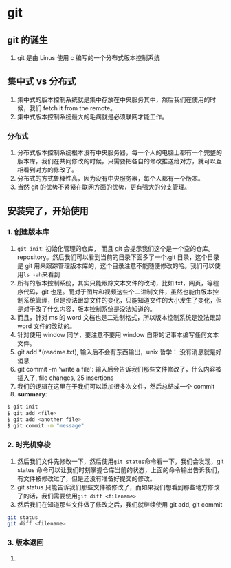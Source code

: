 # git

## git 的诞生

1. git 是由 Linus 使用 c 编写的一个分布式版本控制系统

## 集中式 vs 分布式

1. 集中式的版本控制系统就是集中存放在中央服务其中，然后我们在使用的时候，我们 fetch it from the remote。
2. 集中式版本控制系统最大的毛病就是必须联网才能工作。

### 分布式

1. 分布式版本控制系统根本没有中央服务器，每一个人的电脑上都有一个完整的版本库，我们在共同修改的时候，只需要把各自的修改推送给对方，就可以互相看到对方的修改了。
2. 分布式的方式鲁棒性高，因为没有中央服务器，每个人都有一个版本。
3. 当然 git 的优势不紧紧在联网方面的优势，更有强大的分支管理。

## 安装完了，开始使用

### 1. 创建版本库

1. `git init`: 初始化管理的仓库， 而且 git 会提示我们这个是一个空的仓库。repository。然后我们可以看到当前的目录下面多了一个.git 目录，这个目录是 git 用来跟踪管理版本库的，这个目录注意不能随便修改的哈。我们可以使用`ls -ah`来看到
2. 所有的版本控制系统，其实只能跟踪文本文件的改动，比如 txt，网页，等程序代码，git 也是。而对于图片和视频这些个二进制文件，虽然也能由版本控制系统管理，但是没法跟踪文件的变化，只能知道文件的大小发生了变化，但是对于改了什么内容，版本控制系统是没法知道的。
3. 而且，针对 ms 的 word 文档也是二进制格式，所以版本控制系统是没法跟踪 word 文件的改动的。
4. 针对使用 window 同学，要注意不要用 window 自带的记事本编写任何文本文件。
5. git add \*(readme.txt), 输入后不会有东西输出，unix 哲学： 没有消息就是好消息
6. git commit -m 'write a file': 输入后会告诉我们那些文件修改了，什么内容被插入了, file changes, 25 insertions
7. 我们的逻辑在这里在于我们可以添加很多次文件，然后总结成一个 commit
8. **summary**:

```bash
$ git init
$ git add <file>
$ git add <another file>
$ git commit -m "message"
```

### 2. 时光机穿梭

1. 然后我们文件先修改一下，然后使用`git status`命令看一下，我们会发现，git status 命令可以让我们时刻掌握仓库当前的状态，上面的命令输出告诉我们，有文件被修改过了，但是还没有准备好提交的修改。
2. git status 只能告诉我们那些文件被修改了，而如果我们想看到那些地方修改了的话，我们需要使用`git diff <filename>`
3. 然后我们在知道那些文件做了修改之后，我们就继续使用 git add, git commit

```bash
git status
git diff <filename>
```

### 3. 版本退回

1.
